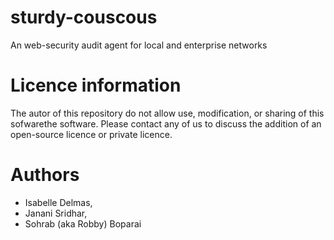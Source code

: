 # sturdy-couscous
An web-security audit agent for local and enterprise networks

# Licence information
The autor of this repository do not allow use, modification, or sharing of this sofwarethe software. Please contact any of us to discuss the addition of an open-source licence or private licence.

# Authors
* Isabelle Delmas, 
* Janani Sridhar, 
* Sohrab (aka Robby) Boparai

